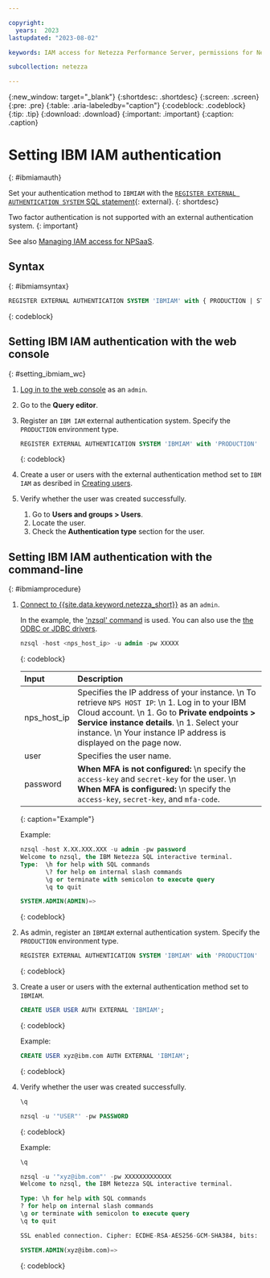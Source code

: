 ```yaml
---

copyright:
  years:  2023
lastupdated: "2023-08-02"

keywords: IAM access for Netezza Performance Server, permissions for Netezza Performance Server, identity and access management for Netezza Performance Server, roles for Netezza Performance Server, actions for Netezza Performance Server, assigning access for Netezza Performance Server

subcollection: netezza

---
```


{:new_window: target="_blank"}
{:shortdesc: .shortdesc}
{:screen: .screen}
{:pre: .pre}
{:table: .aria-labeledby="caption"}
{:codeblock: .codeblock}
{:tip: .tip}
{:download: .download}
{:important: .important}
{:caption: .caption}

# Setting IBM IAM authentication
{: #ibmiamauth}

Set your authentication method to `IBMIAM` with the [`REGISTER EXTERNAL AUTHENTICATION SYSTEM` SQL statement](https://www.ibm.com/docs/en/netezza?topic=reference-register-external-authentication-system){: external}.
{: shortdesc}

Two factor authentication is not supported with an external authentication system.
{: important}

See also [Managing IAM access for NPSaaS](/docs/netezza?topic=netezza-iam-docs).

## Syntax
{: #ibmiamsyntax}

```sql
REGISTER EXTERNAL AUTHENTICATION SYSTEM 'IBMIAM' with { PRODUCTION | STAGING | DEVELOPMENT }
```
{: codeblock}

## Setting IBM IAM authentication with the web console
{: #setting_ibmiam_wc}

1. [Log in to the web console](/docs/netezza?topic=netezza-getstarted-console) as an `admin`.
1. Go to the **Query editor**.
1. Register an `IBM IAM` external authentication system.
   Specify the `PRODUCTION` environment type.

    ```sql
    REGISTER EXTERNAL AUTHENTICATION SYSTEM 'IBMIAM' with 'PRODUCTION'
    ```
    {: codeblock}

1. Create a user or users with the external authentication method set to `IBM IAM` as desribed in [Creating users](/docs/netezza?topic=netezza-users-groups#create-users).
1. Verify whether the user was created successfully.

   1. Go to **Users and groups > Users**.
   1. Locate the user.
   1. Check the **Authentication type** section for the user.

## Setting IBM IAM authentication with the command-line
{: #ibmiamprocedure}

1. [Connect to {{site.data.keyword.netezza_short}}](/docs/netezza?topic=netezza-connecting-overview) as an `admin`.

   In the example, the ['nzsql' command](https://www.ibm.com/docs/en/netezza?topic=anpssbun-log-2) is used. You can also use the [the ODBC or JDBC drivers](https://www.ibm.com/docs/en/netezza?topic=dls-overview-odbc-jdbc-ole-db-net-go-driver-3).

    ```sql
    nzsql -host <nps_host_ip> -u admin -pw XXXXX
    ```
    {: codeblock}

   | Input          | Description |
   | :-----------   | :---------- |
   | nps_host_ip    | Specifies the IP address of your instance.  \n To retrieve `NPS HOST IP`:  \n 1. Log in to your IBM Cloud account. \n 1. Go to **Private endpoints > Service instance details**. \n 1. Select your instance.  \n Your instance IP address is displayed on the page now.|
   | user           | Specifies the user name.      |
   | password       | **When MFA is not configured:** \n specify the `access-key` and `secret-key` for the user. \n **When MFA is configured:** \n specify the `access-key`, `secret-key`, and `mfa-code`.|
   {: caption="Example"}

   Example:

    ```sql
    nzsql -host X.XX.XXX.XXX -u admin -pw password
    Welcome to nzsql, the IBM Netezza SQL interactive terminal.
    Type:  \h for help with SQL commands
           \? for help on internal slash commands
           \g or terminate with semicolon to execute query
           \q to quit

    SYSTEM.ADMIN(ADMIN)=>
    ```
    {: codeblock}

1. As admin, register an `IBMIAM` external authentication system.
   Specify the `PRODUCTION` environment type.

    ```sql
    REGISTER EXTERNAL AUTHENTICATION SYSTEM 'IBMIAM' with 'PRODUCTION'
    ```
    {: codeblock}

1. Create a user or users with the external authentication method set to `IBMIAM`.

    ```sql
    CREATE USER USER AUTH EXTERNAL 'IBMIAM';
    ```
    {: codeblock}

    Example:

    ```sql
    CREATE USER xyz@ibm.com AUTH EXTERNAL 'IBMIAM';
    ```
    {: codeblock}

1. Verify whether the user was created successfully.

    ```sql
    \q

    nzsql -u '"USER"' -pw PASSWORD
    ```
    {: codeblock}

    Example:

    ```sql
    \q

    nzsql -u '"xyz@ibm.com"' -pw XXXXXXXXXXXXX
    Welcome to nzsql, the IBM Netezza SQL interactive terminal.

    Type: \h for help with SQL commands
    ? for help on internal slash commands
    \g or terminate with semicolon to execute query
    \q to quit

    SSL enabled connection. Cipher: ECDHE-RSA-AES256-GCM-SHA384, bits: 256, protocol: TLSv1.2

    SYSTEM.ADMIN(xyz@ibm.com)=>
    ```
    {: codeblock}
